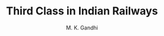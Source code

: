 ---
title: "Third Class in Indian Railways"
author: ["M. K. Gandhi"]
year: 1917
language: ["English"]
genre: ["Political Literature"]
description: "Gandhi's exposé of appalling conditions in third-class railway carriages experienced by ordinary Indians. This social critique highlighted discrimination and discomfort faced by common travelers, advocating for improved facilities and dignified treatment."
collections: ['modern-literature']
sources:
  - name: "Project Gutenberg"
    url: "https://www.gutenberg.org/ebooks/24461"
    type: "other"
  - name: "Internet Archive"
    url: "https://archive.org/details/thirdclassinindi00gandrich"
    type: "other"
references:
  - name: "Wikisource"
    url: "https://en.wikisource.org/wiki/Third_Class_in_Indian_Railways/Third_Class_in_Indian_Railways"
    type: "wikisource"
  - name: "Wikipedia: Mahatma Gandhi"
    url: "https://en.wikipedia.org/wiki/Mahatma_Gandhi"
    type: "wikipedia"
  - name: "Open Library: Third Class in Indian"
    url: "https://openlibrary.org/search?q=Third+Class+in+Indian+Railways+year+M+K+Gandhi"
    type: "other"
featured: false
publishDate: 2025-10-30
tags: ['classical', 'literature']
---